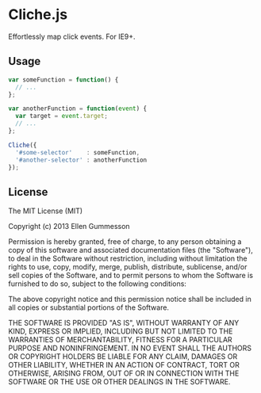 # Cliche.js

Effortlessly map click events. For IE9+.

## Usage

~~~ javascript
var someFunction = function() {
  // ...  
};

var anotherFunction = function(event) {
  var target = event.target;
  // ...  
};

Cliche({
  '#some-selector'    : someFunction,
  '#another-selector' : anotherFunction
});
~~~

## License

The MIT License (MIT)

Copyright (c) 2013 Ellen Gummesson

Permission is hereby granted, free of charge, to any person obtaining a copy
of this software and associated documentation files (the "Software"), to deal
in the Software without restriction, including without limitation the rights
to use, copy, modify, merge, publish, distribute, sublicense, and/or sell
copies of the Software, and to permit persons to whom the Software is
furnished to do so, subject to the following conditions:

The above copyright notice and this permission notice shall be included in
all copies or substantial portions of the Software.

THE SOFTWARE IS PROVIDED "AS IS", WITHOUT WARRANTY OF ANY KIND, EXPRESS OR
IMPLIED, INCLUDING BUT NOT LIMITED TO THE WARRANTIES OF MERCHANTABILITY,
FITNESS FOR A PARTICULAR PURPOSE AND NONINFRINGEMENT. IN NO EVENT SHALL THE
AUTHORS OR COPYRIGHT HOLDERS BE LIABLE FOR ANY CLAIM, DAMAGES OR OTHER
LIABILITY, WHETHER IN AN ACTION OF CONTRACT, TORT OR OTHERWISE, ARISING FROM,
OUT OF OR IN CONNECTION WITH THE SOFTWARE OR THE USE OR OTHER DEALINGS IN
THE SOFTWARE.

